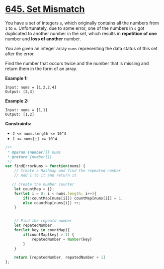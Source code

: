 # [645. Set Mismatch](https://leetcode.com/problems/set-mismatch/description/)

You have a set of integers `s`, which originally contains all the numbers from `1` to `n`. Unfortunately, due to some error, one of the numbers in `s` got duplicated to another number in the set, which results in **repetition of one**  number and **loss of another**  number.

You are given an integer array `nums` representing the data status of this set after the error.

Find the number that occurs twice and the number that is missing and return them in the form of an array.

**Example 1:**

```
Input: nums = [1,2,2,4]
Output: [2,3]
```

**Example 2:**

```
Input: nums = [1,1]
Output: [1,2]
```

**Constraints:**

- `2 <= nums.length <= 10^4`
- `1 <= nums[i] <= 10^4`

```js
/**
 * @param {number[]} nums
 * @return {number[]}
 */
var findErrorNums = function(nums) {
    // Create a Hashmap and find the repeated number
    // Add 1 to it and return it

   // Create the number counter
    let countMap = {};
    for(let i = 0; i < nums.length; i++){
        if(!countMap[nums[i]]) countMap[nums[i]] = 1;
        else countMap[nums[i]] ++;
    }


    // Find the repeatd number
    let repatedNumber;
    for(let key in countMap){
        if(countMap[key] > 1) {
            repatedNumber = Number(key)
        }
    }

    return [repatedNumber, repatedNumber + 1]
};
```
